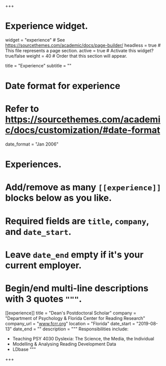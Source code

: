 +++
# Experience widget.
widget = "experience"  # See https://sourcethemes.com/academic/docs/page-builder/
headless = true  # This file represents a page section.
active = true  # Activate this widget? true/false
weight = 40  # Order that this section will appear.

title = "Experience"
subtitle = ""

# Date format for experience
#   Refer to https://sourcethemes.com/academic/docs/customization/#date-format
date_format = "Jan 2006"

# Experiences.
#   Add/remove as many `[[experience]]` blocks below as you like.
#   Required fields are `title`, `company`, and `date_start`.
#   Leave `date_end` empty if it's your current employer.
#   Begin/end multi-line descriptions with 3 quotes `"""`.
[[experience]]
  title = "Dean's Postdoctoral Scholar"
  company = "Department of Psychology & Florida Center for Reading Research"
  company_url = "www.fcrr.org"
  location = "Florida"
  date_start = "2019-08-13"
  date_end = ""
  description = """
  Responsibilities include:
  
  * Teaching PSY 4030 Dyslexia: The Science, the Media, the Individual
  * Modelling & Analysing Reading Development Data
  * LDbase
  """

+++
